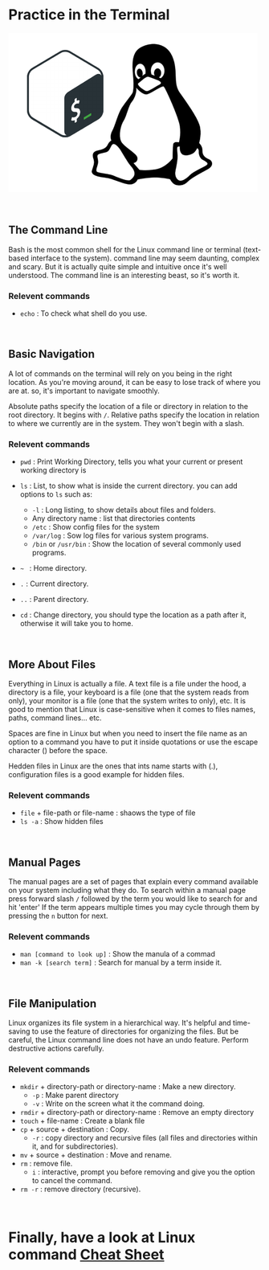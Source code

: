 # Practice in the Terminal

![Bash](./imgs/bash.png)

<br>

## The Command Line

 Bash is the most common shell for the Linux command line or terminal (text-based interface to the system). command line may seem daunting, complex and scary. But it is actually quite simple and intuitive once it's well understood. The command line is an interesting beast, so it's worth it.

 ### Relevent commands 

 - `echo` : To check what shell do you use.

 <br>

## Basic Navigation

A lot of commands on the terminal will rely on you being in the right location. As you're moving around, it can be easy to lose track of where you are at. so, it's important to navigate smoothly.

Absolute paths specify the location of a file or directory in relation to the root directory. It begins with `/`. Relative paths specify the location in relation to where we currently are in the system. They won't begin with a slash.

### Relevent commands 

- `pwd` : Print Working Directory, tells you what your current or present working directory is
- `ls` : List, to show what is inside the current directory. you can add options to `ls` such as:

     - `-l` :  Long listing, to show details about files and folders.
     - Any directory name : list that directories contents
     - `/etc` : Show config files for the system
     - `/var/log` : Sow log files for various system programs.
     - `/bin` or `/usr/bin` : Show the location of several commonly used programs.

- `~ ` : Home directory.
- `.` : Current directory.
- `..` : Parent directory.
- `cd` : Change directory, you should type the location as a path after it, otherwise it will take you to home.

<br>

## More About Files

Everything in Linux is actually a file. A text file is a file under the hood, a directory is a file, your keyboard is a file (one that the system reads from only), your monitor is a file (one that the system writes to only), etc. It is good to mention that Linux is case-sensitive when it comes to files names, paths, command lines... etc. 

Spaces are fine in Linux but when you need to insert the file name as an option to a command you have to put it inside quotations or use the escape character (\) before the space.

Hedden files in Linux are the ones that ints name starts with (.), configuration files is a good example for hidden files.

### Relevent commands 

- `file` + file-path or file-name : shaows the type of file
- `ls -a` : Show hidden files

<br>

## Manual Pages

The manual pages are a set of pages that explain every command available on your system including what they do. To search within a manual page press forward slash `/` followed by the term you would like to search for and hit 'enter' If the term appears multiple times you may cycle through them by pressing the `n` button for next.

### Relevent commands 

- `man [command to look up]` : Show the manula of a commad
- `man -k [search term]` : Search for manual by a term inside it.

<br>

## File Manipulation

Linux organizes its file system in a hierarchical way. It's helpful and time-saving to use the feature of directories for organizing the files. But be careful, the Linux command line does not have an undo feature. Perform destructive actions carefully.

### Relevent commands 
- `mkdir` + directory-path or directory-name : Make a new directory.
    - `-p` : Make parent directory
    - `-v` : Write on the screen what it the command doing.
- `rmdir` + directory-path or directory-name : Remove an empty directory
- `touch` + file-name : Create a blank file
- `cp` + source + destination : Copy.
    - `-r` : copy directory and recursive files (all files and directories within it, and for subdirectories).
- `mv` + source + destination : Move and rename.
- `rm` : remove file.
    - `i` : interactive, prompt you before removing and give you the option to cancel the command.
- `rm -r` : remove directory (recursive).

<br>

# Finally, have a look at Linux command [Cheat Sheet](https://ryanstutorials.net/linuxtutorial/cheatsheet.php)